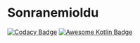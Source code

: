 # Sonranemioldu
[![Codacy Badge](https://api.codacy.com/project/badge/Grade/1a81983ab34946ee84d99bccca71c868)](https://app.codacy.com/app/furkanaskin/Sonranemioldu?utm_source=github.com&utm_medium=referral&utm_content=furkanaskin/Sonranemioldu&utm_campaign=Badge_Grade_Dashboard)
[![Awesome Kotlin Badge](https://kotlin.link/awesome-kotlin.svg)](https://github.com/KotlinBy/awesome-kotlin)
